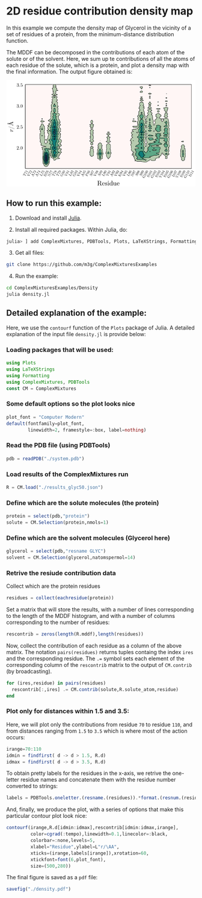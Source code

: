 # 2D residue contribution density map

In this example we compute the density map of Glycerol in the vicinity of a set of residues of a protein, from the minimum-distance distribution function. 

The MDDF can be decomposed in the contributions of each atom of the solute or of the solvent. Here, we sum up te contributions of all the atoms of each residue of the solute, which is a protein, and plot a density map with the final information. The output figure obtained is:

<center>
<img src="./density.png">
</center>

## How to run this example:

1. Download and install [Julia](https://julialang.org).

2. Install all required packages. Within Julia, do:
```julia
julia> ] add ComplexMixtures, PDBTools, Plots, LaTeXStrings, Formatting
```

3. Get all files: 
```bash
git clone https://github.com/m3g/ComplexMixturesExamples
```

4. Run the example:
```bash
cd ComplexMixturesExamples/Density
julia density.jl
```

## Detailed explanation of the example:

Here, we use the `contourf` function of the `Plots` package of Julia. A detailed explanation of the input file `density.jl` is provide below: 

### Loading packages that will be used:


```julia
using Plots
using LaTeXStrings
using Formatting
using ComplexMixtures, PDBTools
const CM = ComplexMixtures
```

### Some default options so the plot looks nice
```julia
plot_font = "Computer Modern"
default(fontfamily=plot_font,
        linewidth=2, framestyle=:box, label=nothing)
```

### Read the PDB file (using PDBTools)
```julia
pdb = readPDB("./system.pdb")
```

### Load results of the ComplexMixtures run
```julia
R = CM.load("./results_glyc50.json")  
```

### Define which are the solute molecules (the protein)
```julia
protein = select(pdb,"protein")
solute = CM.Selection(protein,nmols=1)
```

### Define which are the solvent molecules (Glycerol here)
```julia
glycerol = select(pdb,"resname GLYC")
solvent = CM.Selection(glycerol,natomspermol=14)
```

### Retrive the resiude contribution data

Collect which are the protein residues 
```julia
residues = collect(eachresidue(protein))
```

Set a matrix that will store the results, with a number of lines corresponding to the length of the MDDF histogram, and with a number of columns corresponding to the number of residues:
```julia
rescontrib = zeros(length(R.mddf),length(residues))
```

Now, collect the contribution of each residue as a column of the above matrix. The notation `pairs(residues)` returns tuples containg the index `ires` and the corresponding residue. The `.=` symbol sets each element of the corresponding column of the  `rescontrib` matrix to the output of `CM.contrib` (by broadcasting).  
```julia
for (ires,residue) in pairs(residues)
  rescontrib[:,ires] .= CM.contrib(solute,R.solute_atom,residue)
end
```

### Plot only for distances within 1.5 and 3.5:

Here, we will plot only the contributions from residue `70` to residue `110`, and from distances ranging from `1.5` to `3.5` which is where most of the action occurs:
```julia
irange=70:110
idmin = findfirst( d -> d > 1.5, R.d)
idmax = findfirst( d -> d > 3.5, R.d)
```

To obtain pretty labels for the residues in the x-axis, we retrive the one-letter residue names and concatenate them with the residue number converted to strings:

```julia
labels = PDBTools.oneletter.(resname.(residues)).*format.(resnum.(residues))
```

And, finally, we produce the plot, with a series of options that make this particular contour plot look nice:

```julia
contourf(irange,R.d[idmin:idmax],rescontrib[idmin:idmax,irange],
         color=cgrad(:tempo),linewidth=0.1,linecolor=:black,
         colorbar=:none,levels=5,
         xlabel="Residue",ylabel=L"r/\AA",
         xticks=(irange,labels[irange]),xrotation=60,
         xtickfont=font(6,plot_font),
         size=(500,280))
```

The final figure is saved as a `pdf` file:
```julia
savefig("./density.pdf")
```




